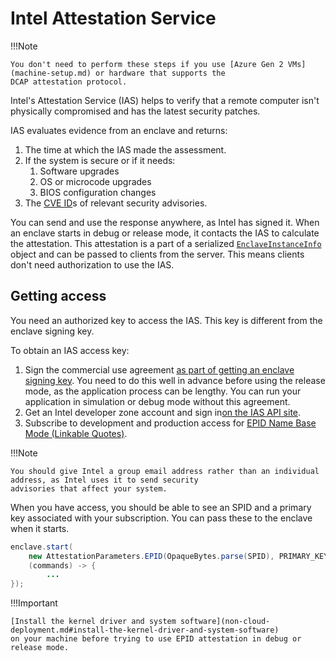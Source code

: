 # Intel Attestation Service

!!!Note
    
    You don't need to perform these steps if you use [Azure Gen 2 VMs](machine-setup.md) or hardware that supports the
    DCAP attestation protocol.

Intel's Attestation Service (IAS) helps to verify that a remote computer isn't physically compromised and has the 
latest security patches.

IAS evaluates evidence from an enclave and returns:

1. The time at which the IAS made the assessment.
2. If the system is secure or if it needs:
   1. Software upgrades
   2. OS or microcode upgrades
   3. BIOS configuration changes
3. The [CVE ID](https://en.wikipedia.org/wiki/Common_Vulnerabilities_and_Exposures#CVE_identifiers)s of relevant
security advisories.

You can send and use the response anywhere, as Intel has signed it. When an enclave starts in debug or release mode, 
it contacts the IAS to calculate the attestation. This attestation is a part of a serialized
[`EnclaveInstanceInfo`](api/-conclave%20-core/com.r3.conclave.common/-enclave-instance-info/index.html) object and 
can be passed to clients from the server. This means clients don't need authorization to use the IAS.

## Getting access

You need an authorized key to access the IAS. This key is different from the enclave signing key.

To obtain an IAS access key: 

1. Sign the commercial use agreement [as part of getting an enclave signing key](signing.md). You need to do this 
   well in advance before using the release mode, as the application process can be lengthy. You can run 
   your application in simulation or debug mode without this agreement.
2. Get an Intel developer zone account and sign in[on the IAS API site](https://api.portal.trustedservices.intel.com/EPID-attestation).
3. Subscribe to development and production access for
   [EPID Name Base Mode (Linkable Quotes)](https://api.portal.trustedservices.intel.com/EPID-attestation).

!!!Note
    
    You should give Intel a group email address rather than an individual address, as Intel uses it to send security 
    advisories that affect your system.

When you have access, you should be able to see an SPID and a primary key associated with your subscription. You can
pass these to the enclave when it starts.
```java
enclave.start(
    new AttestationParameters.EPID(OpaqueBytes.parse(SPID), PRIMARY_KEY),
    (commands) -> {
        ...
});
```

!!!Important
    
    [Install the kernel driver and system software](non-cloud-deployment.md#install-the-kernel-driver-and-system-software)
    on your machine before trying to use EPID attestation in debug or release mode.